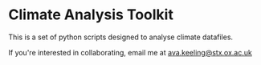 # Climate Analysis Toolkit

This is a set of python scripts designed to analyse climate datafiles.

If you're interested in collaborating, email me at ava.keeling@stx.ox.ac.uk
